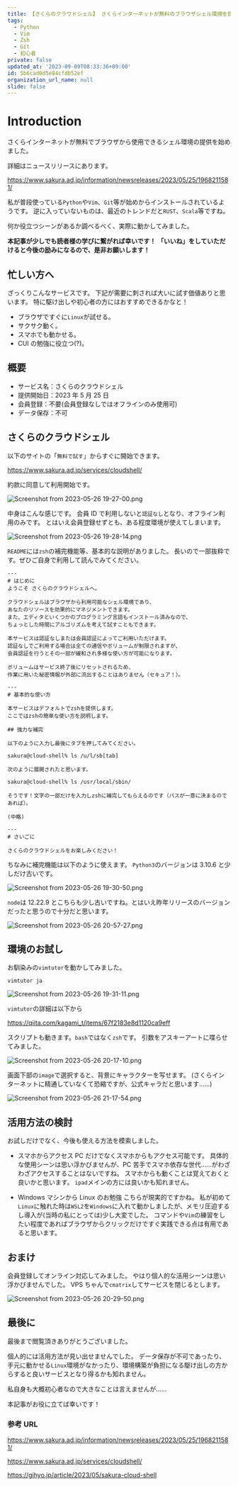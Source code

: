 ```yaml
---
title: 【さくらのクラウドシェル】 さくらインターネットが無料のブラウザシェル環境を提供
tags:
  - Python
  - Vim
  - Zsh
  - Git
  - 初心者
private: false
updated_at: '2023-09-09T08:33:36+09:00'
id: 5b6cad0d5e84cfdb52ef
organization_url_name: null
slide: false
---
```


# Introduction

さくらインターネットが無料でブラウザから使用できるシェル環境の提供を始めました。

詳細はニュースリリースにあります。

https://www.sakura.ad.jp/information/newsreleases/2023/05/25/1968211581/

私が普段使っている`Python`や`Vim`、`Git`等が始めからインストールされているようです。
逆に入っていないものは、最近のトレンドだと`RUST`、`Scala`等ですね。

何か役立つシーンがあるか調べるべく、実際に動かしてみました。

**本記事が少しでも読者様の学びに繋がれば幸いです！**
**「いいね」をしていただけると今後の励みになるので、是非お願いします！**

## 忙しい方へ

ざっくりこんなサービスです。
下記が需要に刺されば大いに試す価値ありと思います。
特に駆け出しや初心者の方にはおすすめできるかなと！

- ブラウザですぐに`Linux`が試せる。
- サクサク動く。
- スマホでも動かせる。
- CUI の勉強に役立つ(?)。

## 概要

- サービス名：さくらのクラウドシェル
- 提供開始日：2023 年 5 月 25 日
- 会員登録：不要(会員登録なしではオフラインのみ使用可)
- データ保存：不可

## さくらのクラウドシェル

以下のサイトの「`無料で試す`」からすぐに開始できます。

https://www.sakura.ad.jp/services/cloudshell/

約款に同意して利用開始です。

![Screenshot from 2023-05-26 19-27-00.png](https://qiita-image-store.s3.ap-northeast-1.amazonaws.com/0/3292052/358e9474-6c01-54ec-5c62-e650f4ad2952.png)

中身はこんな感じです。
会員 ID で利用しないと`認証なし`となり、オフライン利用のみです。
とはいえ会員登録せずとも、ある程度環境が使えてしまいます。

![Screenshot from 2023-05-26 19-28-14.png](https://qiita-image-store.s3.ap-northeast-1.amazonaws.com/0/3292052/be6f4afa-f67c-765b-3635-8a1178a8e0c0.png)

`README`には`zsh`の補完機能等、基本的な説明がありました。
長いので一部抜粋です。ぜひご自身で利用して読んでみてください。

```txt: README-cloud-shell.txt
---
# はじめに
ようこそ さくらのクラウドシェルへ。

クラウドシェルはブラウザから利用可能なシェル環境であり、
あなたのリソースを効果的にマネジメントできます。
また、エディタといくつかのプログラミング言語もインストール済みなので、
ちょっとした時間にアルゴリズムを考えて試すこともできます。

本サービスは認証なしまたは会員認証によってご利用いただけます。
認証なしでご利用する場合は全ての通信やボリュームが制限されますが、
会員認証を行うとその一部が緩和され多様な使い方が可能になります。

ボリュームはサービス終了後にリセットされるため、
作業に用いた秘密情報が外部に流出することはありません（セキュア！）。

---
# 基本的な使い方

本サービスはデフォルトでzshを提供します。
ここではzshの簡単な使い方を説明します。

## 強力な補完

以下のように入力し最後にタブを押してみてください。

sakura@cloud-shell% ls /u/l/sb[tab]

次のように展開されたと思います。

sakura@cloud-shell% ls /usr/local/sbin/

そうです！文字の一部だけを入力しzshに補完してもらえるのです（パスが一意に決まるのであれば）。

(中略)

---
# さいごに

さくらのクラウドシェルをお楽しみください！
```

ちなみに補完機能は以下のように使えます。
`Python3`のバージョンは 3.10.6 と少しだけ古いです。

![Screenshot from 2023-05-26 19-30-50.png](https://qiita-image-store.s3.ap-northeast-1.amazonaws.com/0/3292052/916a1c0a-f98d-53da-976e-0c731ff292f6.png)

`node`は 12.22.9 とこちらも少し古いですね。とはいえ昨年リリースのバージョンだったと思うので十分だと思います。

![Screenshot from 2023-05-26 20-57-27.png](https://qiita-image-store.s3.ap-northeast-1.amazonaws.com/0/3292052/d9cec907-ca44-a6ea-0453-f4257c858d5a.png)

## 環境のお試し

お馴染みの`vimtutor`を動かしてみました。

```bash:
vimtutor ja
```

![Screenshot from 2023-05-26 19-31-11.png](https://qiita-image-store.s3.ap-northeast-1.amazonaws.com/0/3292052/aea417db-c47d-555e-56a9-9172ddce50c3.png)

`vimtutor`の詳細は以下から

https://qiita.com/kagami_t/items/67f2183e8d1120ca9eff

スクリプトも動きます。`bash`ではなく`zsh`です。
引数をアスキーアートに喋らせてみました。

![Screenshot from 2023-05-26 20-17-10.png](https://qiita-image-store.s3.ap-northeast-1.amazonaws.com/0/3292052/7c0a23f7-8b8d-27e6-5b60-fcf4941bd73f.png)

画面下部の`image`で選択すると、背景にキャラクターを写せます。
(さくらインターネットに精通していなくて恐縮ですが、公式キャラだと思います……)

![Screenshot from 2023-05-26 21-17-54.png](https://qiita-image-store.s3.ap-northeast-1.amazonaws.com/0/3292052/09b862b8-49f7-bd16-4c2a-0120e222f719.png)

## 活用方法の検討

お試しだけでなく、今後も使える方法を模索しました。

- スマホからアクセス
  PC だけでなくスマホからもアクセス可能です。
  具体的な使用シーンは思い浮かびませんが、PC 苦手でスマホ依存な世代......がわざわざアクセスすることはないですね。
  スマホからも動くことは覚えておくと良いかと思います。
  `ipad`メインの方には良いかも知れません。

- Windows マシンから Linux のお勉強
  こちらが現実的ですかね。
  私が初めて`Linux`に触れた時は`WSL2`を`Windows`に入れて動かしましたが、メモリ圧迫するし導入が(当時の私にとっては)少し大変でした。
  コマンドや`Vim`の練習をしたい程度であればブラウザからクリックだけですぐ実践できる点は有用であると思います。

## おまけ

会員登録してオンライン対応してみました。
やはり個人的な活用シーンは思い浮かびませんでした。
VPS ちゃんで`cmatrix`してサービスを閉じるとします。

![Screenshot from 2023-05-26 20-29-50.png](https://qiita-image-store.s3.ap-northeast-1.amazonaws.com/0/3292052/b96b70bf-d70e-270c-3257-87294314190b.png)

## 最後に

最後まで閲覧頂きありがとうございました。

個人的には活用方法が見い出せませんでした。
データ保存が不可であったり、
手元に動かせる`Linux`環境がなかったり、環境構築が負担になる駆け出しの方からすると良いサービスとなり得るかも知れません。

私自身も大概初心者なので大きなことは言えませんが……

本記事がお役に立てば幸いです！

### 参考 URL

https://www.sakura.ad.jp/information/newsreleases/2023/05/25/1968211581/

https://www.sakura.ad.jp/services/cloudshell/

https://gihyo.jp/article/2023/05/sakura-cloud-shell
